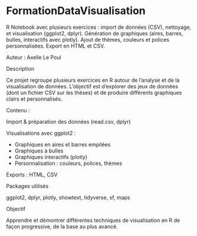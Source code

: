 # FormationDataVisualisation
R Notebook avec plusieurs exercices : import de données (CSV), nettoyage, et visualisation (ggplot2, dplyr). Génération de graphiques (aires, barres, bulles, interactifs avec plotly). Ajout de thèmes, couleurs et polices personnalisées. Export en HTML et CSV.

Auteur : Axelle Le Poul

Description

Ce projet regroupe plusieurs exercices en R autour de l’analyse et de la visualisation de données. L’objectif est d’explorer des jeux de données (dont un fichier CSV sur les thèses) et de produire différents graphiques clairs et personnalisés.

Contenu :

Import & préparation des données (read.csv, dplyr)

Visualisations avec ggplot2 :
- Graphiques en aires et barres empilées
- Graphiques à bulles
- Graphiques interactifs (plotly)
- Personnalisation : couleurs, polices, thèmes

Exports : HTML, CSV

Packages utilisés

ggplot2, dplyr, plotly, showtext, tidyverse, sf, maps

Objectif

Apprendre et démontrer différentes techniques de visualisation en R de façon progressive, de la base au plus avancé.
